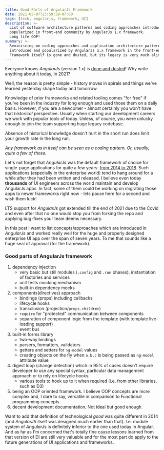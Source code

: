 ```yaml
---
title: Good Parts of AngularJs Framework
date: 2021-05-07T23:59:59-07:00
tags: [tech, angularjs, framework, UI]
description: >-
  List of software architecture patterns and coding approaches introduced and
  popularized in front-end community by AngularJs 1.x framework.
  Long life OOP!
summary: >-
  Reminiscing on coding approaches and application architecture patterns
  introduced and popularized by AngularJs 1.x framework in the front-end community.
  Framework itself is gone and dusted, but its legacy is very much alive.
---
```


Everyone knows _AngularJs_ (version 1.x) is
[done and dusted](https://trends.google.com/trends/explore?date=all&q=angularjs)!
Why write anything about it today, in 2021?

Well, the reason is pretty simple - history moves in spirals and things we've learned yesterday
shape today and tomorrow.

Knowledge of prior frameworks and related tooling comes "for free" if you've been in the industry
for long enough and used those them on a daily basis. However, if you are a newcomer - almost
certainly you won't have that _historical_ perspective.
Usually when starting our development careers we work with popular tools of today.
Unless, of course, you were unlucky enough to join the team supporting huge legacy codebase.

Absence of historical knowledge doesn't hurt in the short run does limit your growth rate in the
long run.

_Any framework as in itself can be seen as a coding pattern. Or, usually, quite a few of those._

Let's not forget that _AngularJs_ was the default framework of choice for
single-page applications for quite a few years:
[from 2014 to 2018](https://trends.google.com/trends/explore?date=all&q=angularjs,react).
Such applications (especially in the enterprise world) tend to hang around for a while after
they had been written and released. I believe even today **thousands** of UI engineers across
the world maintain and develop AngularJs apps. In fact, some of them could be working on
migrating those apps to newer frameworks right now - lets pause here for a second and wish
them luck!

LTS support for _AngularJs_ got extended till the end of 2021 due to
the Covid and even after that no one would stop you from forking the repo and applying bug-fixes
your team deems necessary.

In this post I want to list concepts/approaches which are introduced in _AngularJs_ and worked
really well for the huge and properly designed enterprise UI app over the span of seven years.
To me that sounds like a huge seal of approval (for the framework).

### Good parts of AngularJs framework
1. dependency injection
   - very basic but still modules (`.config` and `.run` phases), instantiation of factories
     and services
   - unit tests mocking mechanism
   - built-in dependency mocks
2. components(directives) approach
   - bindings (props) including callbacks
   - lifecycle hooks
   - transclusion (projection/`props.children`)
   - `require` for "protected" communication between components
   - separation of component logic from the template (with template live-loading support)
   - event bus
3. built-in forms library
   - two-way bindings
   - parsers, formatters, validators
   - getters and setters for `ng-model` values
   - creating objects on the fly when `a.b.c` is being passed as `ng-model` attribute value
4. digest loop (change detection) which in 95% of cases doesn't require developer to use any
   special syntax, particular data management approach or to rely on lifecycle hooks.
   - various tools to hook up to it when required (i.e. from other libraries, such as D3)
5. being an OOP oriented framework. I believe OOP concepts are more complex and, I dare to say,
   versatile in comparison to Functional programming concepts.
6. decent development documentation. Not ideal but good enough.

Want to add that definition of technological *good* was quite different in 2014 (and _AngularJS_
itself was designed much earlier than that). I.e. module system of _AngularJs_ is
definitely inferior to the one used today in Angular. And as far as I'm concerned that's
totally fine cause lessons learned from that version of DI are still very valuable and
for the most part do apply to the future generations of UI applications and frameworks.
